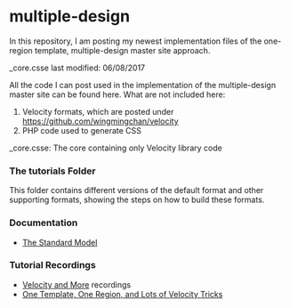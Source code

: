 # multiple-design

In this repository, I am posting my newest implementation files of the one-region template, multiple-design master site approach.

_core.csse last modified: 06/08/2017

All the code I can post used in the implementation of the multiple-design master site can be found here. What are not included here:

1. Velocity formats, which are posted under https://github.com/wingmingchan/velocity
2. PHP code used to generate CSS

_core.csse: The core containing only Velocity library code<br />

<h3>The tutorials Folder</h3>
<p>This folder contains different versions of the default format and other supporting formats, showing the steps on how to build these formats.</p> 

<h3>Documentation</h3>
<ul>
<li><a href="http://www.upstate.edu/cascade-admin/standard-model/index.php">The Standard Model</a></li>
</ul>

<h3>Tutorial Recordings</h3>
<ul>
<li><a href="https://www.youtube.com/playlist?list=PL5FL7lAbKiG-AYX35qK8y0FN7RgJl9ISD">Velocity and More</a> recordings</li>
<li><a href="https://www.youtube.com/playlist?list=PLiPcpR6GRx5dN3Z5-tAAMLgFX59Njkv6f">One Template, One Region, and Lots of Velocity Tricks</a></li>
</ul>